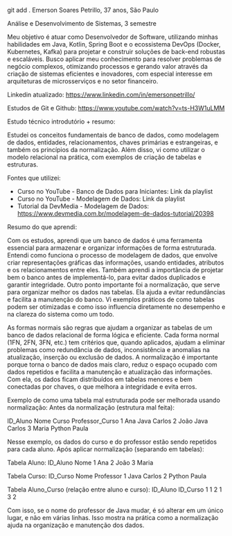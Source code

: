 git add .
Emerson Soares Petrillo, 37 anos, São Paulo


Análise e Desenvolvimento de Sistemas, 3 semestre


Meu objetivo é atuar como Desenvolvedor de Software, utilizando minhas habilidades em Java, Kotlin, Spring Boot e o ecossistema DevOps (Docker, Kubernetes, Kafka) para projetar e construir soluções de back-end robustas e escaláveis. Busco aplicar meu conhecimento para resolver problemas de negócio complexos, otimizando processos e gerando valor através da criação de sistemas eficientes e inovadores, com especial interesse em arquiteturas de microsserviços e no setor financeiro.


Linkedin atualizado: https://www.linkedin.com/in/emersonpetrillo/


Estudos de Git e Github: https://www.youtube.com/watch?v=ts-H3W1uLMM


Estudo técnico introdutório + resumo:

Estudei os conceitos fundamentais de banco de dados, como modelagem de dados, entidades, relacionamentos, chaves primárias e estrangeiras, e também os princípios da normalização. Além disso, vi como utilizar o modelo relacional na prática, com exemplos de criação de tabelas e estruturas.

Fontes que utilizei:
- Curso no YouTube - Banco de Dados para Iniciantes: Link da playlist
- Curso no YouTube - Modelagem de Dados: Link da playlist
- Tutorial da DevMedia - Modelagem de Dados: https://www.devmedia.com.br/modelagem-de-dados-tutorial/20398

Resumo do que aprendi:

Com os estudos, aprendi que um banco de dados é uma ferramenta essencial para armazenar e organizar informações de forma estruturada. Entendi como funciona o processo de modelagem de dados, que envolve criar representações gráficas das informações, usando entidades, atributos e os relacionamentos entre eles. Também aprendi a importância de projetar bem o banco antes de implementá-lo, para evitar dados duplicados e garantir integridade. Outro ponto importante foi a normalização, que serve para organizar melhor os dados nas tabelas. Ela ajuda a evitar redundâncias e facilita a manutenção do banco. Vi exemplos práticos de como tabelas podem ser otimizadas e como isso influencia diretamente no desempenho e na clareza do sistema como um todo.

As formas normais são regras que ajudam a organizar as tabelas de um banco de dados relacional de forma lógica e eficiente. Cada forma normal (1FN, 2FN, 3FN, etc.) tem critérios que, quando aplicados, ajudam a eliminar problemas como redundância de dados, inconsistência e anomalias na atualização, inserção ou exclusão de dados. A normalização é importante porque torna o banco de dados mais claro, reduz o espaço ocupado com dados repetidos e facilita a manutenção e atualização das informações. Com ela, os dados ficam distribuídos em tabelas menores e bem conectadas por chaves, o que melhora a integridade e evita erros.

Exemplo de como uma tabela mal estruturada pode ser melhorada usando normalização:
Antes da normalização (estrutura mal feita):

ID_Aluno	Nome	Curso	Professor_Curso
1	Ana	Java	Carlos
2	João	Java	Carlos
3	Maria	Python	Paula

Nesse exemplo, os dados do curso e do professor estão sendo repetidos para cada aluno. Após aplicar normalização (separando em tabelas):

Tabela Aluno:
ID_Aluno	Nome
1	Ana
2	João
3	Maria

Tabela Curso:
ID_Curso	Nome	Professor
1	Java	Carlos
2	Python	Paula

Tabela Aluno_Curso (relação entre aluno e curso):
ID_Aluno	ID_Curso
1	1
2	1
3	2

Com isso, se o nome do professor de Java mudar, é só alterar em um único lugar, e não em várias linhas. Isso mostra na prática como a normalização ajuda na organização e manutenção dos dados.
